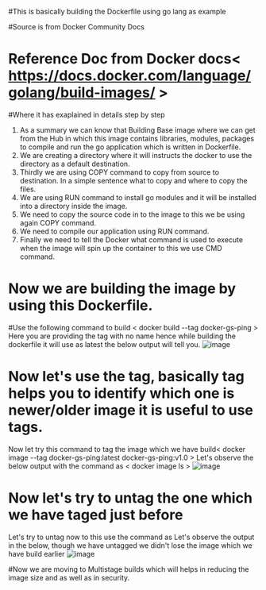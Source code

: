 #This is basically building the Dockerfile using go lang as example

#Source is from Docker Community Docs

# Reference Doc from Docker docs< https://docs.docker.com/language/golang/build-images/ >

#Where it has exaplained in details step by step

1) As a summary we can know that Building Base image where we can get from the Hub in which this image contains libraries, modules, packages to compile
   and run the go application which is written in Dockerfile.
2) We are creating a directory where it will instructs the docker to use the directory as a default destination.
3) Thirdly we are using COPY command to copy from source to destination. In a simple sentence what to copy and where to copy the files.
4) We are using RUN command to install go modules and it will be installed into a directory inside the image.
5) We need to copy the source code in to the image to this we be using again COPY command.
6) We need to compile our application using RUN command.
7) Finally we need to tell the Docker what command is used to execute when the image will spin up the container to this we use CMD command.

# Now we are building the image by using this Dockerfile. 
#Use the following command to build < docker build --tag docker-gs-ping > Here you are providing the tag with no name hence while building the dockerfile it will use as latest the below output will tell you.
![image](https://github.com/sreeav6/Docker/assets/139438620/5a980a48-7f53-41a3-9ead-39b01b08f7f6)

# Now let's use the tag, basically tag helps you to identify which one is newer/older image it is useful to use tags.
Now let try this command to tag the image which we have build< docker image --tag docker-gs-ping:latest docker-gs-ping:v1.0 > 
Let's observe the below output with the command as < docker image ls >
![image](https://github.com/sreeav6/Docker/assets/139438620/0a1c92b3-f1d9-4026-a2d1-d4f6956630fd)

# Now let's try to untag the one which we have taged just before
Let's try to untag now to this use the command as <docker rmi docker-gs-ping:v1.0 >
Let's observe the output in the below, though we have untagged we didn't lose the image which we have build earlier
![image](https://github.com/sreeav6/Docker/assets/139438620/9381f5b9-6093-41f7-9224-742ca68c35eb)

#Now we are moving to Multistage builds which will helps in reducing the image size and as well as in security.




